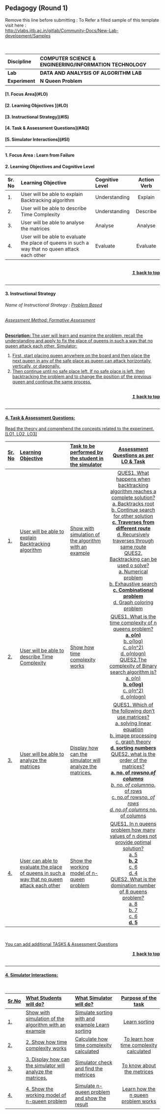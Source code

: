 ## Pedagogy (Round 1)
<p align="center">

Remove this line before submitting : To Refer a filled sample of this template visit here : <br> http://vlabs.iitb.ac.in/gitlab/Community-Docs/New-Lab-development/Samples
<br>
<br>  <a name="top"></a> <br>
</p>

<b>Discipline | <b>COMPUTER SCIENCE & ENGINEERING/INFORMATION TECHNOLOGY
:--|:--|
<b> Lab | <b> DATA AND ANALYSIS OF ALGORITHM LAB
<b> Experiment|     <b> N Queen Problem


<h4> [1. Focus Area](#LO)
<h4> [2. Learning Objectives ](#LO)
<h4> [3. Instructional Strategy](#IS)
<h4> [4. Task & Assessment Questions](#AQ)
<h4> [5. Simulator Interactions](#SI)
<hr>

<a name="LO"></a>
#### 1. Focus Area : Learn from Failure

#### 2. Learning Objectives and Cognitive Level


Sr. No |	Learning Objective	| Cognitive Level | Action Verb
:--|:--|:--|:-:
1.| User will be able to explain Backtracking algorithm  | Understanding  | Explain
2.| User will be able to describe Time Complexity | Understanding | Describe
3.| User will be able to analyse the matrices | Analyse | Analyse
4.| User will be able to evaluate the place of queens in such a way that no queen attack each other | Evaluate | Evaluate


<br/>
<div align="right">
    <b><a href="#top">↥ back to top</a></b>
</div>
<br/>
<hr>

<a name="IS"></a>
#### 3. Instructional Strategy
###### Name of Instructional Strategy  :    <u> Problem Based
###### Assessment Method: Formative Assessment

<u> <b>Description: </b> The user will learn and examine the problem, recall the understanding and apply to fix the place of queens in such a way that no queen attack each other.  Simulator:
 </u>
<br>
  1.	First, start placing queen anywhere on the board and then place the next queen in any of the safe place as queen can attack horizontally, vertically, or diagonally.
  2.	Then continue until no safe place left. If no safe place is left, then backtracking the problem  and   to change the position of the previous queen and continue the same process.

<br/>
<div align="right">
    <b><a href="#top">↥ back to top</a></b>
</div>
<br/>
<hr>

<a name="AQ"></a>
#### 4. Task & Assessment Questions:

Read the theory and comprehend the concepts related to the experiment. [LO1, LO2, LO3]
<br>

Sr. No |	Learning Objective	| Task to be performed by <br> the student  in the simulator | Assessment Questions as per LO & Task
:--|:--|:--|:-:
1.| User will be able to explain Backtracking algorithm  | Show with simulation of the algorithm with an example | QUES1.	What happens when backtracking algorithm reaches a complete solution?<br> a.	Backtracks root  <br>b.	Continue search for other solution  <br><b>c.	Traverses from different route</b>  <br>d.	Recursively traverses through same route     <br>QUES2.	Backtracking can be used o solve?  <br>a.    Numerical problem  <br>b.    Exhaustive search  <br><b>c.    Combinational problem</b>  <br>d.    Graph coloring problem       
2.| 	User will be able to describe Time Complexity| Show how time complexity works | QUES1.	What is the time complexity of n queens problem? <br><b>a.	o(n)</b> <br>b.	o(log) <br>c.	o(n^2) <br>d.	o(nlogn) <br>QUES2.The complexity of Binary search algorithm is? <br>a.	o(n) <br><b>b.	o(log)</b> <br>c.	o(n^2) <br>d.	o(nlogn) <br>                                     
3.| User will be able to analyze the matrices | Display how can the simulator will analyze the matrices. | 	QUES1.	Which of the following don’t use matrices? <br>a. solving linear equation <br>b. image processing <br>c. graph theory <br><b>d. sorting numbers </b>  <br>QUES2. what is the order of the matrices? <br><b>a. no. of rows*no.of columns</b> <br>b. no. of column*no. of rows  <br>c. no.of rows*no. of rows  <br>d. no.of columns* no. of columns  <br>                            
4.|User can able to evaluate the place of queens in such a way that no queen attack each other | Show the working model of n-queen problem | QUES1.	In n queens problem how many values of n does not provide optimal solution? <br>a.	5 <br><b>b.	2</b> <br>c.	6 <br>d.	4      <br>QUES2.	What is the domination number of 8 queens problem? <br>a.	8 <br>b.	7 <br>c.	6 <br><b>d.	5</b> <br>




 <br>

 <u> You can add additional TASKS & Assessment Questions <u>
<br/>
<div align="right">
    <b><a href="#top">↥ back to top</a></b>
</div>
<br/>
<hr>

<a name="SI"></a>

#### 4. Simulator Interactions:
<br>

Sr.No | What Students will do? |	What Simulator will do?	| Purpose of the task
:--|:--|:--|:--:
1.| Show with simulation of the algorithm with an example | Simulate sorting with and example	Learn sorting  |Learn sorting
2.| 2.	Show how time complexity works		 | Calculate how time complexity calculated  | To learn how time complexity calculated
3.| 3.	Display how can the simulator will analyze the matrices.		 | Simulator check and find the metrices | To know about the metrices
4.| 4.	Show the working model of n-queen problem		| Simulate n-queen problem and show the result | Learn how the n queen problem works
